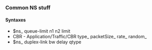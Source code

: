 ### Common NS stuff

#### Syntaxes

* $ns_ queue-limit n1 n2 limit
* CBR - Application/Traffic/CBR
        type_
        packetSize_
        rate_
        random_
* $ns_ duplex-link bw delay qtype
